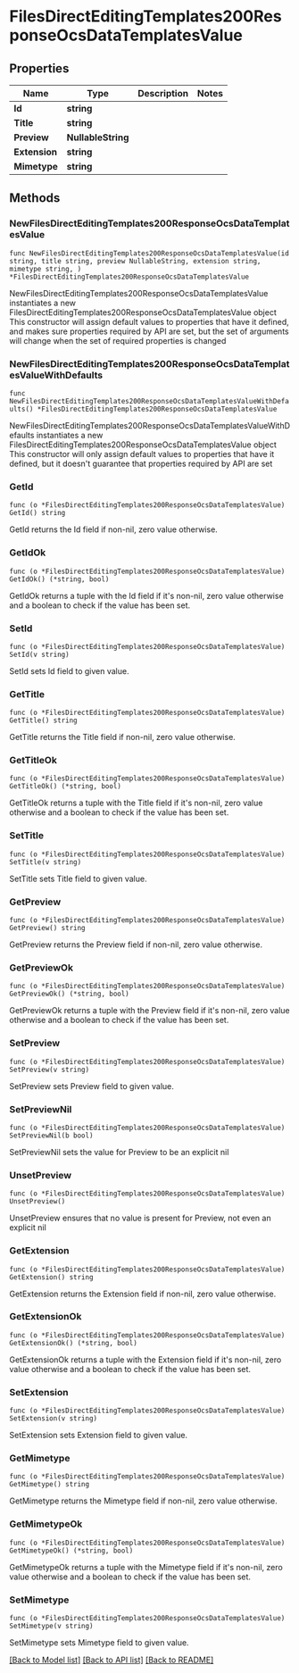 # FilesDirectEditingTemplates200ResponseOcsDataTemplatesValue

## Properties

Name | Type | Description | Notes
------------ | ------------- | ------------- | -------------
**Id** | **string** |  | 
**Title** | **string** |  | 
**Preview** | **NullableString** |  | 
**Extension** | **string** |  | 
**Mimetype** | **string** |  | 

## Methods

### NewFilesDirectEditingTemplates200ResponseOcsDataTemplatesValue

`func NewFilesDirectEditingTemplates200ResponseOcsDataTemplatesValue(id string, title string, preview NullableString, extension string, mimetype string, ) *FilesDirectEditingTemplates200ResponseOcsDataTemplatesValue`

NewFilesDirectEditingTemplates200ResponseOcsDataTemplatesValue instantiates a new FilesDirectEditingTemplates200ResponseOcsDataTemplatesValue object
This constructor will assign default values to properties that have it defined,
and makes sure properties required by API are set, but the set of arguments
will change when the set of required properties is changed

### NewFilesDirectEditingTemplates200ResponseOcsDataTemplatesValueWithDefaults

`func NewFilesDirectEditingTemplates200ResponseOcsDataTemplatesValueWithDefaults() *FilesDirectEditingTemplates200ResponseOcsDataTemplatesValue`

NewFilesDirectEditingTemplates200ResponseOcsDataTemplatesValueWithDefaults instantiates a new FilesDirectEditingTemplates200ResponseOcsDataTemplatesValue object
This constructor will only assign default values to properties that have it defined,
but it doesn't guarantee that properties required by API are set

### GetId

`func (o *FilesDirectEditingTemplates200ResponseOcsDataTemplatesValue) GetId() string`

GetId returns the Id field if non-nil, zero value otherwise.

### GetIdOk

`func (o *FilesDirectEditingTemplates200ResponseOcsDataTemplatesValue) GetIdOk() (*string, bool)`

GetIdOk returns a tuple with the Id field if it's non-nil, zero value otherwise
and a boolean to check if the value has been set.

### SetId

`func (o *FilesDirectEditingTemplates200ResponseOcsDataTemplatesValue) SetId(v string)`

SetId sets Id field to given value.


### GetTitle

`func (o *FilesDirectEditingTemplates200ResponseOcsDataTemplatesValue) GetTitle() string`

GetTitle returns the Title field if non-nil, zero value otherwise.

### GetTitleOk

`func (o *FilesDirectEditingTemplates200ResponseOcsDataTemplatesValue) GetTitleOk() (*string, bool)`

GetTitleOk returns a tuple with the Title field if it's non-nil, zero value otherwise
and a boolean to check if the value has been set.

### SetTitle

`func (o *FilesDirectEditingTemplates200ResponseOcsDataTemplatesValue) SetTitle(v string)`

SetTitle sets Title field to given value.


### GetPreview

`func (o *FilesDirectEditingTemplates200ResponseOcsDataTemplatesValue) GetPreview() string`

GetPreview returns the Preview field if non-nil, zero value otherwise.

### GetPreviewOk

`func (o *FilesDirectEditingTemplates200ResponseOcsDataTemplatesValue) GetPreviewOk() (*string, bool)`

GetPreviewOk returns a tuple with the Preview field if it's non-nil, zero value otherwise
and a boolean to check if the value has been set.

### SetPreview

`func (o *FilesDirectEditingTemplates200ResponseOcsDataTemplatesValue) SetPreview(v string)`

SetPreview sets Preview field to given value.


### SetPreviewNil

`func (o *FilesDirectEditingTemplates200ResponseOcsDataTemplatesValue) SetPreviewNil(b bool)`

 SetPreviewNil sets the value for Preview to be an explicit nil

### UnsetPreview
`func (o *FilesDirectEditingTemplates200ResponseOcsDataTemplatesValue) UnsetPreview()`

UnsetPreview ensures that no value is present for Preview, not even an explicit nil
### GetExtension

`func (o *FilesDirectEditingTemplates200ResponseOcsDataTemplatesValue) GetExtension() string`

GetExtension returns the Extension field if non-nil, zero value otherwise.

### GetExtensionOk

`func (o *FilesDirectEditingTemplates200ResponseOcsDataTemplatesValue) GetExtensionOk() (*string, bool)`

GetExtensionOk returns a tuple with the Extension field if it's non-nil, zero value otherwise
and a boolean to check if the value has been set.

### SetExtension

`func (o *FilesDirectEditingTemplates200ResponseOcsDataTemplatesValue) SetExtension(v string)`

SetExtension sets Extension field to given value.


### GetMimetype

`func (o *FilesDirectEditingTemplates200ResponseOcsDataTemplatesValue) GetMimetype() string`

GetMimetype returns the Mimetype field if non-nil, zero value otherwise.

### GetMimetypeOk

`func (o *FilesDirectEditingTemplates200ResponseOcsDataTemplatesValue) GetMimetypeOk() (*string, bool)`

GetMimetypeOk returns a tuple with the Mimetype field if it's non-nil, zero value otherwise
and a boolean to check if the value has been set.

### SetMimetype

`func (o *FilesDirectEditingTemplates200ResponseOcsDataTemplatesValue) SetMimetype(v string)`

SetMimetype sets Mimetype field to given value.



[[Back to Model list]](../README.md#documentation-for-models) [[Back to API list]](../README.md#documentation-for-api-endpoints) [[Back to README]](../README.md)


